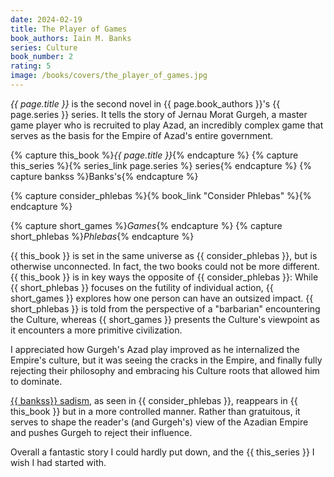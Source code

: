 ```yaml
---
date: 2024-02-19
title: The Player of Games
book_authors: Iain M. Banks
series: Culture
book_number: 2
rating: 5
image: /books/covers/the_player_of_games.jpg
---
```


<cite class="book-title">{{ page.title }}</cite> is the second novel in <span
class="author-name">{{ page.book_authors }}</span>'s <span
class="book-series">{{ page.series }}</span> series. It tells the story of
Jernau Morat Gurgeh, a master game player who is recruited to play Azad, an
incredibly complex game that serves as the basis for the Empire of Azad's
entire government.

{% capture this_book %}<cite class="book-title">{{ page.title }}</cite>{% endcapture %}
{% capture this_series %}{% series_link page.series %} series{% endcapture %}
{% capture bankss %}<span class="author-name">Banks</span>'s{% endcapture %}

{% capture consider_phlebas %}{% book_link "Consider Phlebas" %}{% endcapture %}

{% capture short_games %}<cite class="book-title">Games</cite>{% endcapture %}
{% capture short_phlebas %}<cite class="book-title">Phlebas</cite>{% endcapture %}

{{ this_book }} is set in the same universe as {{ consider_phlebas }}, but is
otherwise unconnected. In fact, the two books could not be more different. {{
this_book }} is in key ways the opposite of {{ consider_phlebas }}: While {{
short_phlebas }} focuses on the futility of individual action, {{ short_games
}} explores how one person can have an outsized impact. {{ short_phlebas }} is
told from the perspective of a "barbarian" encountering the Culture, whereas
{{ short_games }} presents the Culture's viewpoint as it encounters a more
primitive civilization.

I appreciated how Gurgeh's Azad play improved as he internalized the Empire's
culture, but it was seeing the cracks in the Empire, and finally fully
rejecting their philosophy and embracing his Culture roots that allowed him to
dominate.

[{{ bankss}} sadism][wasp], as seen in {{ consider_phlebas }}, reappears in {{
this_book }} but in a more controlled manner. Rather than gratuitous, it
serves to shape the reader's (and Gurgeh's) view of the Azadian Empire and
pushes Gurgeh to reject their influence.

[wasp]: https://en.wikipedia.org/wiki/The_Wasp_Factory

Overall a fantastic story I could hardly put down, and the {{ this_series }} I
wish I had started with.
